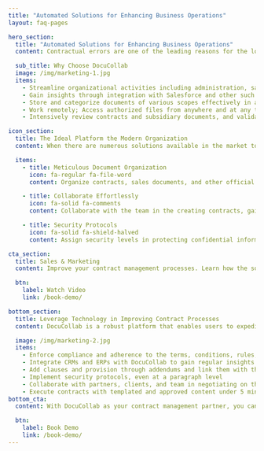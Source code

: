 ```yaml
---
title: "Automated Solutions for Enhancing Business Operations"
layout: faq-pages

hero_section:
  title: "Automated Solutions for Enhancing Business Operations"
  content: Contractual errors are one of the leading reasons for the loss in profits and revenues in sales and marketing agencies. The conventional method of managing contracts is not idealistic in this current digital era, where a simple error could lead to severe repercussions. DocuCollab’s contract management for sales offers automated solutions that help in organizing, streamlining, and executing contracts smoothly.

  sub_title: Why Choose DocuCollab
  image: /img/marketing-1.jpg
  items:
    - Streamline organizational activities including administration, sales documentation, and contract processing effortlessly
    - Gain insights through integration with Salesforce and other such CRMs
    - Store and categorize documents of various scopes effectively in a single repository
    - Work remotely; Access authorized files from anywhere and at any time
    - Intensively review contracts and subsidiary documents, and validate their legal soundness before execution

icon_section:
  title: The Ideal Platform the Modern Organization
  content: When there are numerous solutions available in the market to overcome every organizational challenge, why go the conventional way of managing contracts manually? The contract management software for marketing from DocuCollab is a simple and efficient platform that helps in creating, organizing, and executing contracts seamlessly. Choose DocuCollab to revamp your practices and achieve higher contractual productivity.

  items:
    - title: Meticulous Document Organization
      icon: fa-regular fa-file-word
      content: Organize contracts, sales documents, and other official files meticulously

    - title: Collaborate Effortlessly
      icon: fa-solid fa-comments
      content: Collaborate with the team in the creating contracts, gaining insights, and reviewing content

    - title: Security Protocols
      icon: fa-solid fa-shield-halved
      content: Assign security levels in protecting confidential information and securing documents

cta_section:
  title: Sales & Marketing
  content: Improve your contract management processes. Learn how the software can be customized to suit the business nature of sales & marketing companies.

  btn:
    label: Watch Video
    link: /book-demo/

bottom_section:
  title: Leverage Technology in Improving Contract Processes
  content: DocuCollab is a robust platform that enables users to expedite their contracts and documentation processes. It is the best contract management software for sales and marketing, which advances the contract managing processes. Contracts require intensive monitoring to ensure that the terms are complied with duly. DocuCollab assists users in tracking the performance of contracts throughout their lifecycle.

  image: /img/marketing-2.jpg
  items:
    - Enforce compliance and adherence to the terms, conditions, rules, and recognitions
    - Integrate CRMs and ERPs with DocuCollab to gain regular insights
    - Add clauses and provision through addendums and link them with the original documents effectively
    - Implement security protocols, even at a paragraph level
    - Collaborate with partners, clients, and team in negotiating on the terms of the contract in real-time
    - Execute contracts with templated and approved content under 5 mins
bottom_cta:
  content: With DocuCollab as your contract management partner, you can improve your contract operations and save time, cost, and effort in closing contracts successfully.

  btn:
    label: Book Demo
    link: /book-demo/
---
```

